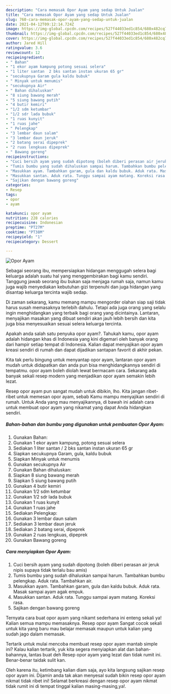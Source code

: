 ```yaml
---
description: "Cara memasak Opor Ayam yang sedap Untuk Jualan"
title: "Cara memasak Opor Ayam yang sedap Untuk Jualan"
slug: 760-cara-memasak-opor-ayam-yang-sedap-untuk-jualan
date: 2021-04-12T09:12:14.724Z
image: https://img-global.cpcdn.com/recipes/527f44033ed1c854/680x482cq70/opor-ayam-foto-resep-utama.jpg
thumbnail: https://img-global.cpcdn.com/recipes/527f44033ed1c854/680x482cq70/opor-ayam-foto-resep-utama.jpg
cover: https://img-global.cpcdn.com/recipes/527f44033ed1c854/680x482cq70/opor-ayam-foto-resep-utama.jpg
author: Jared Hill
ratingvalue: 3.6
reviewcount: 12
recipeingredient:
- " Bahan"
- "1 ekor ayam kampung potong sesuai selera"
- "1 liter santan  2 bks santan instan ukuran 65 gr"
- "secukupnya Garam gula kaldu bubuk"
- " Minyak untuk menumis"
- "secukupnya Air"
- " Bahan dihaluskan"
- "8 siung bawang merah"
- "5 siung bawang putih"
- "4 butir kemiri"
- "1/2 sdm ketumbar"
- "1/2 sdr lada bubuk"
- "1 ruas kunyit"
- "1 ruas jahe"
- " Pelengkap"
- "3 lembar daun salam"
- "3 lembar daun jeruk"
- "2 batang serai dipeprek"
- "2 ruas lengkuas dipeprek"
- " Bawang goreng"
recipeinstructions:
- "Cuci bersih ayam yang sudah dipotong (boleh diberi perasan air jeruk nipis supaya tidak terlalu bau amis)"
- "Tumis bumbu yang sudah dihaluskan sampai harum. Tambahkan bumbu pelengkap. Aduk rata. Tambahkan air."
- "Masukkan ayam. Tambahkan garam, gula dan kaldu bubuk. Aduk rata. Masak sampai ayam agak empuk."
- "Masukkan santan. Aduk rata. Tunggu sampai ayam matang. Koreksi rasa."
- "Sajikan dengan bawang goreng"
categories:
- Resep
tags:
- opor
- ayam

katakunci: opor ayam 
nutrition: 228 calories
recipecuisine: Indonesian
preptime: "PT27M"
cooktime: "PT38M"
recipeyield: "1"
recipecategory: Dessert

---
```



![Opor Ayam](https://img-global.cpcdn.com/recipes/527f44033ed1c854/680x482cq70/opor-ayam-foto-resep-utama.jpg)

Sebagai seorang ibu, mempersiapkan hidangan menggugah selera bagi keluarga adalah suatu hal yang menggembirakan bagi kamu sendiri. Tanggung jawab seorang ibu bukan saja menjaga rumah saja, namun kamu juga wajib menyediakan kebutuhan gizi terpenuhi dan juga hidangan yang disantap keluarga tercinta wajib sedap.

Di zaman  sekarang, kamu memang mampu mengorder olahan siap saji tidak harus susah memasaknya terlebih dahulu. Tetapi ada juga orang yang selalu ingin menghidangkan yang terbaik bagi orang yang dicintainya. Lantaran, menyajikan masakan yang dibuat sendiri akan jauh lebih bersih dan kita juga bisa menyesuaikan sesuai selera keluarga tercinta. 



Apakah anda salah satu penyuka opor ayam?. Tahukah kamu, opor ayam adalah hidangan khas di Indonesia yang kini digemari oleh banyak orang dari hampir setiap tempat di Indonesia. Kalian dapat menyajikan opor ayam kreasi sendiri di rumah dan dapat dijadikan santapan favorit di akhir pekan.

Kita tak perlu bingung untuk menyantap opor ayam, lantaran opor ayam mudah untuk didapatkan dan anda pun bisa menghidangkannya sendiri di tempatmu. opor ayam boleh diolah lewat bermacam cara. Sekarang ada banyak sekali resep modern yang menjadikan opor ayam semakin lebih lezat.

Resep opor ayam pun sangat mudah untuk dibikin, lho. Kita jangan ribet-ribet untuk memesan opor ayam, sebab Kamu mampu menyajikan sendiri di rumah. Untuk Anda yang mau menyajikannya, di bawah ini adalah cara untuk membuat opor ayam yang nikamat yang dapat Anda hidangkan sendiri.

<!--inarticleads1-->

##### Bahan-bahan dan bumbu yang digunakan untuk pembuatan Opor Ayam:

1. Gunakan  Bahan:
1. Gunakan 1 ekor ayam kampung, potong sesuai selera
1. Sediakan 1 liter santan / 2 bks santan instan ukuran 65 gr
1. Siapkan secukupnya Garam, gula, kaldu bubuk
1. Siapkan  Minyak untuk menumis
1. Gunakan secukupnya Air
1. Gunakan  Bahan dihaluskan:
1. Siapkan 8 siung bawang merah
1. Siapkan 5 siung bawang putih
1. Gunakan 4 butir kemiri
1. Gunakan 1/2 sdm ketumbar
1. Gunakan 1/2 sdr lada bubuk
1. Gunakan 1 ruas kunyit
1. Gunakan 1 ruas jahe
1. Sediakan  Pelengkap:
1. Gunakan 3 lembar daun salam
1. Sediakan 3 lembar daun jeruk
1. Sediakan 2 batang serai, dipeprek
1. Gunakan 2 ruas lengkuas, dipeprek
1. Gunakan  Bawang goreng




<!--inarticleads2-->

##### Cara menyiapkan Opor Ayam:

1. Cuci bersih ayam yang sudah dipotong (boleh diberi perasan air jeruk nipis supaya tidak terlalu bau amis)
1. Tumis bumbu yang sudah dihaluskan sampai harum. Tambahkan bumbu pelengkap. Aduk rata. Tambahkan air.
1. Masukkan ayam. Tambahkan garam, gula dan kaldu bubuk. Aduk rata. Masak sampai ayam agak empuk.
1. Masukkan santan. Aduk rata. Tunggu sampai ayam matang. Koreksi rasa.
1. Sajikan dengan bawang goreng




Ternyata cara buat opor ayam yang nikamt sederhana ini enteng sekali ya! Kalian semua mampu memasaknya. Resep opor ayam Sangat cocok sekali untuk kita yang baru mau belajar memasak maupun untuk kalian yang sudah jago dalam memasak.

Tertarik untuk mulai mencoba membuat resep opor ayam mantab simple ini? Kalau kalian tertarik, yuk kita segera menyiapkan alat dan bahan-bahannya, lantas buat deh Resep opor ayam yang lezat dan tidak rumit ini. Benar-benar taidak sulit kan. 

Oleh karena itu, ketimbang kalian diam saja, ayo kita langsung sajikan resep opor ayam ini. Dijamin anda tak akan menyesal sudah bikin resep opor ayam nikmat tidak ribet ini! Selamat berkreasi dengan resep opor ayam nikmat tidak rumit ini di tempat tinggal kalian masing-masing,ya!.

